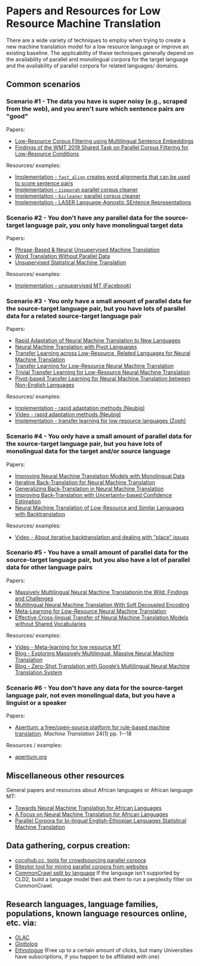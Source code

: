 # Papers and Resources for Low Resource Machine Translation 

There are a wide variety of techniques to employ when trying to create a new machine translation model for a low resource language or improve an existing baseline. The applicability of these techniques generally depend on the availability of parallel and monolingual corpora for the target language and the availability of parallel corpora for related languages/ domains.

## Common scenarios

### Scenario #1 - The data you have is super noisy (e.g., scraped from the web), and you aren't sure which sentence pairs are "good"

Papers:

- [Low-Resource Corpus Filtering using Multilingual Sentence Embeddings](https://arxiv.org/pdf/1906.08885.pdf)
- [Findings of the WMT 2019 Shared Task on Parallel Corpus Filtering for Low-Resource Conditions](https://research.fb.com/publications/findings-of-the-wmt-2019-shared-task-on-parallel-corpus-filtering-for-low-resource-conditions/)

Resources/ examples:

- [Implementation - `fast_align` creates word alignments that can be used to score sentence pairs](https://github.com/clab/fast_align)
- [Implementation - `zipporah` parallel corpus cleaner](https://github.com/hainan-xv/zipporah)
- [Implementation - `bicleaner` parallel corpus cleaner](https://github.com/bitextor/bicleaner)
- [Implementation - LASER Language-Agnostic SEntence Representations](https://github.com/facebookresearch/LASER)

### Scenario #2 - You don't have any parallel data for the source-target language pair, you only have monolingual target data

Papers:

- [Phrase-Based & Neural Unsupervised Machine Translation](https://aclweb.org/anthology/D18-1549)
- [Word Translation Without Parallel Data](https://arxiv.org/abs/1710.04087)
- [Unsupervised Statistical Machine Translation](https://paperswithcode.com/paper/unsupervised-statistical-machine-translation)

Resources/ examples:

- [Implementation - unsupervised MT (Facebook)](https://github.com/facebookresearch/UnsupervisedMT)

### Scenario #3 - You only have a small amount of parallel data for the source-target language pair, but you have lots of parallel data for a related source-target language pair

Papers:

- [Rapid Adaptation of Neural Machine Translation to New Languages](https://arxiv.org/abs/1808.04189)
- [Neural Machine Translation with Pivot Languages](https://arxiv.org/abs/1611.04928)
- [Transfer Learning across Low-Resource, Related Languages for Neural Machine Translation](https://arxiv.org/abs/1708.09803)
- [Transfer Learning for Low-Resource Neural Machine Translation](https://arxiv.org/pdf/1604.02201v1.pdf)
- [Trivial Transfer Learning for Low-Resource Neural Machine Translation](https://arxiv.org/abs/1809.00357)
- [Pivot-based Transfer Learning for Neural Machine Translation between Non-English Languages](https://arxiv.org/abs/1909.09524)

Resources/ examples:

- [Implementation - rapid adaptation methods (Neubig)](https://github.com/neubig/rapid-adaptation)
- [Video - rapid adaptation methods (Neubig)](https://vimeo.com/305207187)
- [Implementation - transfer learning for low resource languages (Zoph)](https://github.com/isi-nlp/Zoph_RNN)

### Scenario #4 - You only have a small amount of parallel data for the source-target language pair, but you have lots of monolingual data for the target and/or source language

Papers:

- [Improving Neural Machine Translation Models with Monolingual Data](https://arxiv.org/abs/1511.06709)
- [Iterative Back-Translation for Neural Machine Translation](https://www.semanticscholar.org/paper/Iterative-Back-Translation-for-Neural-Machine-Hoang-Koehn/0669f0a031cfaada55841e5962eb6796d4e94971)
- [Generalizing Back-Translation in Neural Machine Translation](https://www.semanticscholar.org/paper/Generalizing-Back-Translation-in-Neural-Machine-Gra%C3%A7a-Kim/9a127a2903fb3dff2a480e82dd18fcf331333caa)
- [Improving Back-Translation with Uncertainty-based Confidence Estimation](https://www.semanticscholar.org/paper/Improving-Back-Translation-with-Uncertainty-based-Wang-Liu/dae35736329852c83d32cefd66448dc73cd73368)
- [Neural Machine Translation of Low-Resource and Similar Languages with Backtranslation](https://www.semanticscholar.org/paper/Neural-Machine-Translation-of-Low-Resource-and-with-Przystupa-Abdul-Mageed/19d9226a98066ef32b4c727a9992dbfbec7dbffc)

Resources/ examples:

- [Video - About iterative backtranslation and dealing with "place" issues](https://youtu.be/5A6MlGfZni0)

### Scenario #5 - You have a small amount of parallel data for the source-target language pair, but you also have a lot of parallel data for other language pairs

Papers:

- [Massively Multilingual Neural Machine Translationin the Wild: Findings and Challenges](https://arxiv.org/pdf/1907.05019.pdf)
- [Multilingual Neural Machine Translation With Soft Decoupled Encoding](https://arxiv.org/abs/1902.03499)
- [Meta-Learning for Low-Resource Neural Machine Translation](https://arxiv.org/pdf/1808.08437.pdf)
- [Effective Cross-lingual Transfer of Neural Machine Translation Models without Shared Vocabularies](https://arxiv.org/abs/1905.05475)

Resources/ examples:

- [Video - Meta-learning for low resource MT](https://vimeo.com/306147573)
- [Blog - Exploring Massively Multilingual, Massive Neural Machine Translation](https://ai.googleblog.com/2019/10/exploring-massively-multilingual.html)
- [Blog - Zero-Shot Translation with Google’s Multilingual Neural Machine Translation System](https://ai.googleblog.com/2016/11/zero-shot-translation-with-googles.html)

### Scenario #6 - You don't have any data for the source-target language pair, not even monolingual data, but you have a linguist or a speaker

Papers:

- [Apertium: a free/open-source platform for rule-based machine translation](http://www.springerlink.com/content/h134p1j73377071k/). *Machine Translation* 24(1) pp. 1--18

Resources / examples:

- [apertium.org](http://www.apertium.org)

## Miscellaneous other resources

General papers and resources about African languages or African language MT:

- [Towards Neural Machine Translation for African Languages](https://arxiv.org/abs/1811.05467)
- [A Focus on Neural Machine Translation for African Languages](https://arxiv.org/abs/1906.05685)
- [Parallel Corpora for bi-lingual English-Ethiopian Languages Statistical Machine Translation](https://ethionlp.github.io/publication/2018-08-23-solomon_mt)

## Data gathering, corpus creation:

- [cocohub.cc, tools for crowdsourcing parallel corpora](https://cocohub.cc/)
- [Bitextor tool for mining parallel corpora from websites](https://bitextor.readthedocs.io/en/latest/)
- [CommonCrawl split by language](http://data.statmt.org/ngrams/raw/) If the language isn't supported by CLD2, build a language model then ask them to run a perplexity filter on CommonCrawl.  

## Research languages, language families, populations, known language resources online, etc. via:

- [OLAC](http://www.language-archives.org/)
- [Glottolog](https://glottolog.org/)
- [Ethnologue](https://www.ethnologue.com/) (Free up to a certain amount of clicks, but many Universities have subscriptions, if you happen to be affiliated with one)

